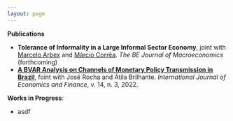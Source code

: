 ```yaml
---
layout: page
---
```


**Publications**
- **Tolerance of Informality in a Large Informal Sector Economy**, joint with [Marcelo Arbex](https://sites.google.com/site/arbexmarcelo/) and [Márcio Corrêa](https://orcid.org/0000-0001-6715-6753). _The BE Journal of Macroeconomics_ (forthcoming)
- **[A BVAR Analysis on Channels of Monetary Policy Transmission in Brazil](https://doi.org/10.5539/ijef.v14n3p19)**, foint with José Rocha and Átila Brilhante. _International Journal of Economics and Finance_, v. 14, n. 3, 2022.


**Works in Progress**:
- asdf

